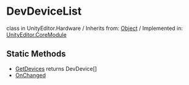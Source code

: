 # DevDeviceList
class in UnityEditor.Hardware
 / Inherits from: <a href="https://docs.unity3d.com/6000.2/Documentation/ScriptReference/Object.html">Object</a> / Implemented in: <a href="https://docs.unity3d.com/6000.2/Documentation/ScriptReference/UnityEditor.CoreModule.html">UnityEditor.CoreModule</a>

## Static Methods
- <a href="https://docs.unity3d.com/6000.2/Documentation/ScriptReference/DevDeviceList.GetDevices.html">GetDevices</a> returns DevDevice[]
- <a href="https://docs.unity3d.com/6000.2/Documentation/ScriptReference/DevDeviceList.OnChanged.html">OnChanged</a>
